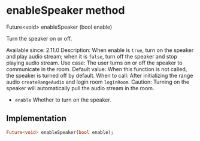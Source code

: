 


# enableSpeaker method








Future&lt;void> enableSpeaker
(bool enable)





<p>Turn the speaker on or off.</p>
<p>Available since: 2.11.0
Description: When enable is <code>true</code>, turn on the speaker and play audio stream; when it is <code>false</code>, turn off the speaker and stop playing audio stream.
Use case: The user turns on or off the speaker to communicate in the room.
Default value: When this function is not called, the speaker is turned off by default.
When to call: After initializing the range audio <code>createRangeAudio</code> and login room <code>loginRoom</code>.
Caution: Turning on the speaker will automatically pull the audio stream in the room.</p>
<ul>
<li><code>enable</code> Whether to turn on the speaker.</li>
</ul>



## Implementation

```dart
Future<void> enableSpeaker(bool enable);
```







